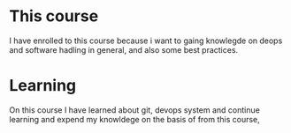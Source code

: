 # This course

I have enrolled to this course because i want to gaing knowlegde on deops and software hadling in general, and also some best practices.

# Learning

On this course I have learned about git, devops system and continue learning and expend my knowldege on the basis of from this course,
